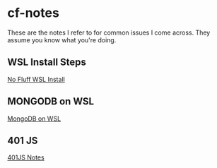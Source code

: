 # cf-notes

These are the notes I refer to for common issues I come across. They assume you know what you're doing.

## WSL Install Steps

[No Fluff WSL Install](wsl.md)

## MONGODB on WSL

[MongoDB on WSL](mongodb.md)

## 401 JS

[401JS Notes](401js.md)
